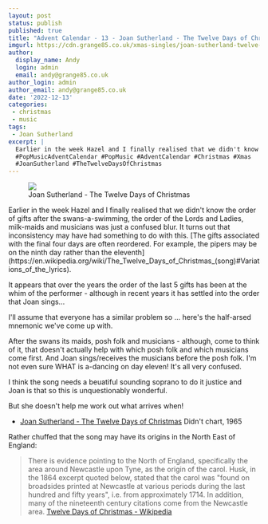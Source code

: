 ```yaml
---
layout: post
status: publish
published: true
title: "Advent Calendar - 13 - Joan Sutherland - The Twelve Days of Christmas"
imgurl: https://cdn.grange85.co.uk/xmas-singles/joan-sutherland-twelve-days-disc.jpg 
author:
  display_name: Andy
  login: admin
  email: andy@grange85.co.uk
author_login: admin
author_email: andy@grange85.co.uk
date: '2022-12-13'
categories:
 - christmas
 - music
tags:
 - Joan Sutherland
excerpt: |
  Earlier in the week Hazel and I finally realised that we didn't know the order of gifts after the swans-a-swimming, the order of the Lords and Ladies, mild-maids and musicians was just a confused blur.
  #PopMusicAdventCalendar #PopMusic #AdventCalendar #Christmas #Xmas
  #JoanSutherland #TheTwelveDaysOfChristmas 
---
```

<figure class="aligncenter"><img src="https://cdn.grange85.co.uk/xmas-singles/joan-sutherland-twelve-days-disc.jpg" class="img-responsive" /><figcaption>Joan Sutherland - The Twelve Days of Christmas</figcaption></figure>
Earlier in the week Hazel and I finally realised that we didn't know the order of gifts after the swans-a-swimming, the order of the Lords and Ladies, milk-maids and musicians was just a confused blur. It turns out that inconsistency may have had something to do with this. [The gifts associated with the final four days are often reordered. For example, the pipers may be on the ninth day rather than the eleventh](https://en.wikipedia.org/wiki/The_Twelve_Days_of_Christmas_(song)#Variations_of_the_lyrics).

It appears that over the years the order of the last 5 gifts has been at the whim of the performer - although in recent years it has settled into the order that Joan sings...

I'll assume that everyone has a similar problem so ... here's the half-arsed mnemonic we've come up with.

After the swans its maids, posh folk and musicians  - although, come to think of it, that doesn't actually help with which posh folk and which musicians come first. And Joan sings/receives the musicians before the posh folk. I'm not even sure WHAT is a-dancing on day eleven! It's all very confused.

I think the song needs a beuatiful sounding soprano to do it justice and Joan is that so this is unquestionably wonderful. 

But she doesn't help me work out what arrives when! 

 - [Joan Sutherland - The Twelve Days of Christmas](https://www.youtube.com/watch?v=OTFDX1-rXcg) Didn't chart, 1965

Rather chuffed that the song may have its origins in the North East of England: 

> There is evidence pointing to the North of England, specifically the area around Newcastle upon Tyne, as the origin of the carol. Husk, in the 1864 excerpt quoted below, stated that the carol was "found on broadsides printed at Newcastle at various periods during the last hundred and fifty years", i.e. from approximately 1714. In addition, many of the nineteenth century citations come from the Newcastle area.
[Twelve Days of Christmas - Wikipedia](https://en.wikipedia.org/wiki/The_Twelve_Days_of_Christmas_(song)#Origins)
